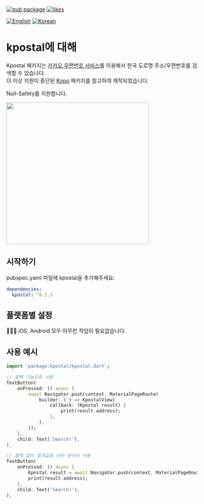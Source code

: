 [![pub package](https://img.shields.io/pub/v/kpostal.svg?label=kpostal&color=blue)](https://pub.dev/packages/kpostal)
[![likes](https://badges.bar/kpostal/likes)](https://pub.dev/packages/kpostal/score)

[![English](https://img.shields.io/badge/Language-English-blueviolet?style=for-the-badge)](README.md)
[![Korean](https://img.shields.io/badge/Language-Korean-blueviolet?style=for-the-badge)](README.ko-kr.md)


# kpostal에 대해

Kpostal 패키지는 [카카오 우편번호 서비스](https://postcode.map.daum.net/guide)를 이용해서 한국 도로명 주소/우편번호를 검색할 수 있습니다.   
더 이상 지원이 중단된 [Kopo](https://pub.dev/packages/kopo) 패키지를 참고하여 제작되었습니다.

Null-Safety를 지원합니다.

<div><img src="https://tykann.github.io/kpostal/assets/screenshot.png" width="375"></div>

## 시작하기

pubspec.yaml 파일에 kpostal을 추가해주세요:
```yaml
dependencies:
  kpostal: ^0.1.3
```

## 플랫폼별 설정

🧑🏻‍💻 iOS, Android 모두 아무런 작업이 필요없습니다.

## 사용 예시

```dart
import 'package:kpostal/kpostal.dart';

// 콜백 기능으로 사용
TextButton(
    onPressed: () async {
        await Navigator.push(context, MaterialPageRoute(
            builder: (_) => KpostalView(
                callback: (Kpostal result) {
                    print(result.address);
                }, 
            ),
        ));
    },
    child: Text('Search!'),
),

// 콜백 없이 결과값을 리턴 받아서 사용
TextButton(
    onPressed: () async {
        Kpostal result = await Navigator.push(context, MaterialPageRoute(builder: (_) => KpostalView()));
        print(result.address);
    },
    child: Text('Search!'),
),
```
